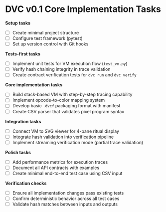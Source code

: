 # DVC v0.1 Core Implementation Tasks

**Setup tasks**
- [ ] Create minimal project structure
- [ ] Configure test framework (pytest)
- [ ] Set up version control with Git hooks

**Tests-first tasks**
- [ ] Implement unit tests for VM execution flow (`test_vm.py`)
- [ ] Verify hash chaining integrity in trace validation
- [ ] Create contract verification tests for `dvc run` and `dvc verify`

**Core implementation tasks**
- [ ] Build stack-based VM with step-by-step tracing capability
- [ ] Implement opcode-to-color mapping system
- [ ] Develop basic `.dvcf` packaging format with manifest
- [ ] Create CSV parser that validates pixel program syntax

**Integration tasks**
- [ ] Connect VM to SVG viewer for 4-pane ritual display
- [ ] Integrate hash validation into verification pipeline
- [ ] Implement streaming verification mode (partial trace validation)

**Polish tasks**
- [ ] Add performance metrics for execution traces
- [ ] Document all API contracts with examples
- [ ] Create minimal end-to-end test case using CSV input

**Verification checks**
- [ ] Ensure all implementation changes pass existing tests
- [ ] Confirm deterministic behavior across all test cases
- [ ] Validate hash matches between inputs and outputs
